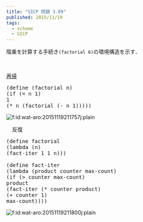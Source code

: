 ```yaml
---
title: "SICP 問題 3.09"
published: 2015/11/19
tags:
  - scheme
  - SICP
---
```


<p>階乗を計算する手続き<code>(factorial 6)</code>の環境構造を示す．</p>

<p> </p>

<p><a class="keyword" href="http://d.hatena.ne.jp/keyword/%BA%C6%B5%A2">再帰</a></p>

<pre class="code lang-scheme" data-lang="scheme" data-unlink>
<span class="synSpecial">(</span><span class="synStatement">define</span> <span class="synSpecial">(</span>factorial n<span class="synSpecial">)</span>
<span class="synSpecial">(</span><span class="synStatement">if</span> <span class="synSpecial">(</span><span class="synIdentifier">=</span> n <span class="synConstant">1</span><span class="synSpecial">)</span>
<span class="synConstant">1</span>
<span class="synSpecial">(</span><span class="synIdentifier">*</span> n <span class="synSpecial">(</span>factorial <span class="synSpecial">(</span><span class="synIdentifier">-</span> n <span class="synConstant">1</span><span class="synSpecial">)))))</span>
</pre>


<p><span itemscope itemtype="http://schema.org/Photograph"><img src="http://cdn-ak.f.st-hatena.com/images/fotolife/w/wat-aro/20151119/20151119211757.jpg" alt="f:id:wat-aro:20151119211757j:plain" title="f:id:wat-aro:20151119211757j:plain" class="hatena-fotolife" itemprop="image"></span></p>

<p> 
 
反復</p>

<pre class="code lang-scheme" data-lang="scheme" data-unlink><span class="synSpecial">(</span><span class="synStatement">define</span> factorial
<span class="synSpecial">(</span><span class="synStatement">lambda</span> <span class="synSpecial">(</span>n<span class="synSpecial">)</span>
<span class="synSpecial">(</span>fact-iter <span class="synConstant">1</span> <span class="synConstant">1</span> n<span class="synSpecial">)))</span>

<span class="synSpecial">(</span><span class="synStatement">define</span> fact-iter
<span class="synSpecial">(</span><span class="synStatement">lambda</span> <span class="synSpecial">(</span>product counter max-count<span class="synSpecial">)</span>
<span class="synSpecial">(</span><span class="synStatement">if</span> <span class="synSpecial">(</span><span class="synIdentifier">&gt;</span> counter max-count<span class="synSpecial">)</span>
product
<span class="synSpecial">(</span>fact-iter <span class="synSpecial">(</span><span class="synIdentifier">*</span> counter product<span class="synSpecial">)</span>
<span class="synSpecial">(</span><span class="synIdentifier">+</span> counter <span class="synConstant">1</span><span class="synSpecial">)</span>
max-count<span class="synSpecial">))))</span>
</pre>


<p><span itemscope itemtype="http://schema.org/Photograph"><img src="http://cdn-ak.f.st-hatena.com/images/fotolife/w/wat-aro/20151119/20151119211800.jpg" alt="f:id:wat-aro:20151119211800j:plain" title="f:id:wat-aro:20151119211800j:plain" class="hatena-fotolife" itemprop="image"></span></p>

